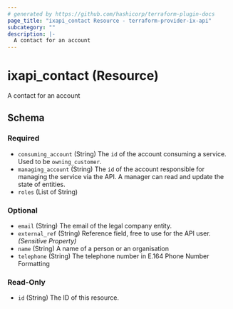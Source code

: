 ```yaml
---
# generated by https://github.com/hashicorp/terraform-plugin-docs
page_title: "ixapi_contact Resource - terraform-provider-ix-api"
subcategory: ""
description: |-
  A contact for an account
---
```


# ixapi_contact (Resource)

A contact for an account



<!-- schema generated by tfplugindocs -->
## Schema

### Required

- `consuming_account` (String) The `id` of the account consuming a service.  Used to be `owning_customer`.
- `managing_account` (String) The `id` of the account responsible for managing the service via the API. A manager can read and update the state of entities.
- `roles` (List of String)

### Optional

- `email` (String) The email of the legal company entity.
- `external_ref` (String) Reference field, free to use for the API user. *(Sensitive Property)*
- `name` (String) A name of a person or an organisation
- `telephone` (String) The telephone number in E.164 Phone Number Formatting

### Read-Only

- `id` (String) The ID of this resource.


